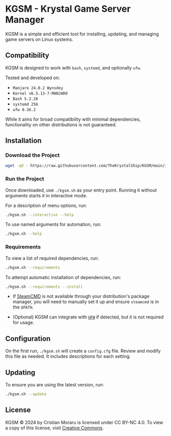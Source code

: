 # KGSM - Krystal Game Server Manager

KGSM is a simple and efficient tool for installing, updating, and managing game servers on Linux systems.

## Compatibility

KGSM is designed to work with `bash`, `systemd`, and optionally `ufw`.

Tested and developed on:

- `Manjaro 24.0.2 Wynsdey`
- `Kernel v6.5.13-7-MANJARO`
- `Bash 5.2.26`
- `systemd 256`
- `ufw 0.36.2`

While it aims for broad compatibility with minimal dependencies, functionality on other distributions is not guaranteed.

## Installation

### Download the Project

```sh
wget -qO - https://raw.githubusercontent.com/TheKrystalShip/KGSM/main/install.sh | sh
```

### Run the Project

Once downloaded, use `./kgsm.sh` as your entry point. Running it without arguments starts it in interactive mode.

For a description of menu options, run:

```sh
./kgsm.sh --interactive --help
```

To use named arguments for automation, run:

```sh
./kgsm.sh --help
```

### Requirements

To view a list of required dependencies, run:

```sh
./kgsm.sh --requirements
```

To attempt automatic installation of dependencies, run:

```sh
./kgsm.sh --requirements --install
```

- If [SteamCMD](https://developer.valvesoftware.com/wiki/SteamCMD) is not available through your distribution's package manager, you will need to manually set it up and ensure `steamcmd` is in the `$PATH`.

- (Optional) KGSM can integrate with [`UFW`](https://en.wikipedia.org/wiki/Uncomplicated_Firewall) if detected, but it is not required for usage.

## Configuration

On the first run, `./kgsm.sh` will create a `config.cfg` file. Review and modify this file as needed. It includes descriptions for each setting.

## Updating

To ensure you are using the latest version, run:

```sh
./kgsm.sh --update
```

## License

KGSM © 2024 by Cristian Moraru is licensed under CC BY-NC 4.0. To view a copy of this license, visit [Creative Commons](https://creativecommons.org/licenses/by-nc/4.0/).
